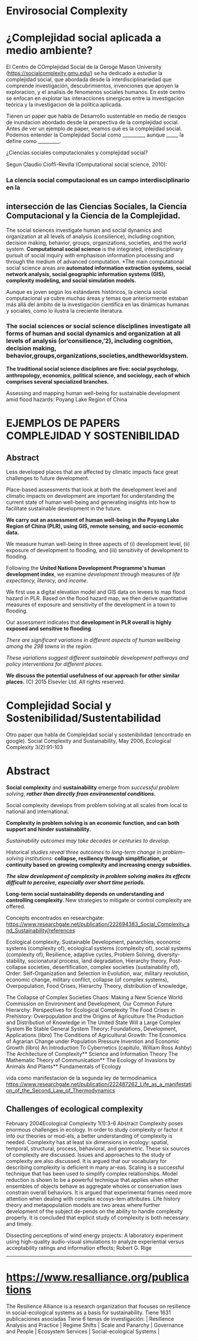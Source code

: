 # Envirosocial Complexity 

# ¿Complejidad social aplicada a medio ambiente?

El Centro de COmplejidad Social de la Geroge Mason University (https://socialcomplexity.gmu.edu/) se ha dedicado a estudiar la complejidad social, que abordada desde la interdisciplinariedad que comprende investigación, descubrimientos, invenciones que apoyen la exploracion, y el analisis de fenomenos sociales humanos. En este centro se enfocan en explotar las interacciones sinergicas entre la investigacion teórica y la investigacion de la política aplicada. 

Tienen un paper que habla de Desarrollo sustentable en medio de riesgos de inundacion abordado desde la perspectiva de la complejidad social.
Antes de ver un ejemplo de paper, veamos qué es la complejidad social.
Podemos entender la Complejidad Social como  _________, aunque _____ la define como _________.


¿Ciencias sociales computacionales y complejidad social?

Segun Claudio Ciofﬁ-Revilla (Computational social science, 2010):
### La ciencia social computacional es un campo interdisciplinario en la 
## intersección de las Ciencias Sociales, la Ciencia Computacional y la Ciencia de la Complejidad.

The social sciences investigate human and social dynamics and organization at all levels of analysis (consilience), including cognition, decision making, behavior, groups, organizations, societies, and the world system. **Computational social science** is the integrated, interdisciplinary pursuit of social inquiry with emphasison information processing and through the medium of advanced computation. *The main computational social science areas are **automated information extraction systems, social network analysis, social geographic information systems (GIS), complexity modeling, and social simulation models.**


Aunque es joven según los estándares históricos, la ciencia social computacional ya cubre muchas áreas y temas que anteriormente estaban más allá del ámbito de la investigación científica en las dinámicas humanas y sociales, como lo ilustra la creciente literatura.

### The social sciences or social science disciplines investigate all forms of human and social dynamics and organization at all levels of analysis (or‘consilience,’2), including cognition, decision making, behavior,groups,organizations,societies,andtheworldsystem.

**The traditional social science disciplines are ﬁve: social psychology, anthropology, economics, political science, and sociology, each of which comprises several specialized branches.**




Assessing and mapping human well-being for sustainable development amid flood hazards: Poyang Lake Region of China


# EJEMPLOS DE PAPERS COMPLEJIDAD Y SOSTENIBILIDAD

## Abstract

  Less developed places that are affected by climatic impacts face great challenges to future development. 

  Place-based assessments that look at both the development level and climatic impacts on development are important for understanding the current state of human well-being and generating insights into how to facilitate sustainable development in the future. 

  **We carry out an assessment of human well-being in the Poyang Lake Region of China (PLR), using GIS, remote sensing, and socio-economic data.** 

  We measure human well-being in three aspects of (i) development level, (ii) exposure of development to flooding, and (iii) sensitivity of development to flooding. 

  Following the **United Nations Development Programme's human development index**, we examine *development* through measures of *life expectancy, literacy, and income*. 

  We first use a digital elevation model and GIS data on levees to map flood hazard in PLR. Based on the flood hazard map, we then derive quantitative measures of exposure and sensitivity of the development in a town to flooding. 

  Our assessment indicates that **development in PLR overall is highly exposed and sensitive to flooding**. 

  *There are significant variations in different aspects of human wellbeing among the 298 towns in the region.*

  *These variations suggest different sustainable development pathways and policy interventions for different places*.

  **We discuss the potential usefulness of our approach for other similar places.** (C) 2015 Elsevier Ltd. All rights reserved.



# Complejidad Social y Sostenibilidad/Sustentabilidad
Otro paper que habla de Complejidad social y sostenibilidad (encontrado en google).
Social Complexity and Sustainability, May 2006, Ecological Complexity 3(2):91-103


 # Abstract

**Social complexity** and **sustainability** emerge from *successful problem solving*, ***rather than directly from environmental conditions.***

Social complexity develops from problem solving at all scales from local to national and international. 

**Complexity in problem solving is an economic function, and can both support and hinder sustainability.** 

*Sustainability outcomes may take decades or centuries to develop.* 

Historical *studies reveal three outcomes to long-term change in problem-solving institutions:* **collapse, resiliency through simplification, or continuity based on growing complexity and increasing energy subsidies.** 

***The slow development of complexity in problem solving makes its effects difficult to perceive, especially over short time periods.***

**Long-term social sustainability depends on understanding and controlling complexity.** New strategies to mitigate or control complexity are offered.




Concepts encontrados en researchgate:
https://www.researchgate.net/publication/222694383_Social_Complexity_and_Sustainability/references

Ecological complexity, Sustainable Development, panarchies, economic systems (complexity of), ecological systems (complexity of), social systems (complexity of), Resilience, adaptive cycles, Problem Solving, diversity-stability, socionatural process, land degradation, Hierarchy theory, Post-collapse societies, desertification, complex societies (sustainability of), Order: Self-Organization and Selection in Evolution, war, military revolution, economic change, military conflict, collapse (of complex systems), Overpopulation, Food Crises, Hierarchy Theory, distribution of knowledge, 

The Collapse of Complex Societies
Chaos: Making a New Science
World Commission on Environment and Development, Our Common Future
Hierarchy: Perspectives for Ecological Complexity
The Food Crises in Prehistory: Overpopulation and the Origins of Agriculture
The Production and Distribution of Knowledge in The United State
 Will a Large Complex System Be Stable
 General System Theory: Foundations, Development, Applications (libro)
 The Conditions of Agricultural Growth: The Economics of Agrarian Change under Population Pressure
 Invention and Economic Growth (libro)
 An Introduction To Cybernetics (capitulo, William Ross Ashby)
 The Architecture of Complexity**
 Science and Information Theory
 The Mathematic Theory of Communication**
 The Ecology of Invasions by Animals And Plants**
 Fundamentals of Ecology
 
 vida como manifestacion de la segunda ley de termodinamica
 https://www.researchgate.net/publication/222487262_Life_as_a_manifestation_of_the_Second_Law_of_Thermodynamics
 
 
## Challenges of ecological complexity
February 2004Ecological Complexity 1(1):3-6
Abstract
Complexity poses enormous challenges in ecology. In order to study complexity or factor it into our theories or mod-els, a better understanding of complexity is needed. Complexity has at least six dimensions in ecology: spatial, temporal, structural, process, behavioral, and geometric. These six sources of complexity are discussed. Issues and approaches to the study of complexity are also discussed. It is argued that our vocabulary for describing complexity is deficient in many ar-eas. Scaling is a successful technique that has been used to simplify complex relationships. Model reduction is shown to be a powerful technique that applies when either ensembles of objects behave as aggregate wholes or conservation laws constrain overall behaviors. It is argued that experimental frames need more attention when dealing with complex ecosys-tem attributes. Life history theory and metapopulation models are two areas where further development of the subject de-pends on the ability to handle complexity properly. It is concluded that explicit study of complexity is both necessary and timely.





Dissecting perceptions of wind energy projects: A laboratory experiment using high-quality audio-visual simulations to analyze experiential versus acceptability ratings and information effects; Robert G. Rige

________________________________

# https://www.resalliance.org/publications

The Resilience Alliance is a research organization that focuses on resilience in social-ecological systems as a basis for sustainability.
Tiene 1631 publicaciones asociadas
Tiene 6 temas de investigación:
|  Resilience Analysis and Practice |  Regime Shifts |  Scale and Panarchy |  Governance and People |  Ecosystem Services |  Social-ecological Systems | 

